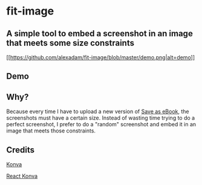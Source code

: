 # fit-image

## A simple tool to embed a screenshot in an image that meets some size constraints

[[https://github.com/alexadam/fit-image/blob/master/demo.png|alt=demo]]

## **Demo**


## Why?

Because every time I have to upload a new version of [Save as eBook](https://github.com/alexadam/save-as-ebook),
the screenshots must have a certain size. Instead of wasting time trying to do a perfect screenshot, I prefer
to do a "random" screenshot and embed it in an image that meets those constraints.

## Credits

[Konva](https://konvajs.github.io/)

[React Konva](https://github.com/lavrton/react-konva)
